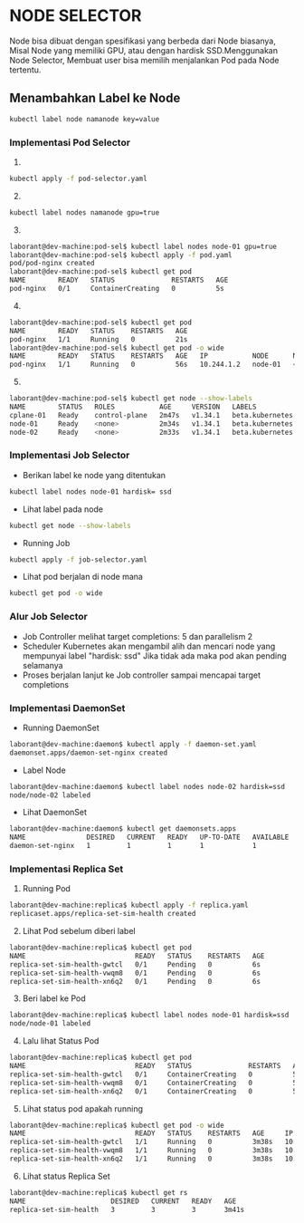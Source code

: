 # NODE SELECTOR 
Node bisa dibuat dengan spesifikasi yang berbeda dari Node biasanya, Misal Node yang memiliki GPU, atau dengan hardisk SSD.Menggunakan Node Selector, Membuat user bisa memilih menjalankan Pod pada Node tertentu.

## Menambahkan Label ke Node
```bash
kubectl label node namanode key=value
```
### Implementasi Pod Selector
1.
```bash
kubectl apply -f pod-selector.yaml
```
2.
```bash
kubectl label nodes namanode gpu=true
```

3.
```bash
laborant@dev-machine:pod-sel$ kubectl label nodes node-01 gpu=true
laborant@dev-machine:pod-sel$ kubectl apply -f pod.yaml 
pod/pod-nginx created
laborant@dev-machine:pod-sel$ kubectl get pod
NAME        READY   STATUS              RESTARTS   AGE
pod-nginx   0/1     ContainerCreating   0          5s
```

4.
```bash
laborant@dev-machine:pod-sel$ kubectl get pod
NAME        READY   STATUS    RESTARTS   AGE
pod-nginx   1/1     Running   0          21s
laborant@dev-machine:pod-sel$ kubectl get pod -o wide
NAME        READY   STATUS    RESTARTS   AGE   IP           NODE      NOMINATED NODE   READINESS GATES
pod-nginx   1/1     Running   0          56s   10.244.1.2   node-01   <none>           <none>
```

5.
```bash
laborant@dev-machine:pod-sel$ kubectl get node --show-labels
NAME        STATUS   ROLES           AGE     VERSION   LABELS
cplane-01   Ready    control-plane   2m47s   v1.34.1   beta.kubernetes.io/arch=amd64,beta.kubernetes.io/os=linux,kubernetes.io/arch=amd64,kubernetes.io/hostname=cplane-01,kubernetes.io/os=linux,node-role.kubernetes.io/control-plane=,node.kubernetes.io/exclude-from-external-load-balancers=
node-01     Ready    <none>          2m34s   v1.34.1   beta.kubernetes.io/arch=amd64,beta.kubernetes.io/os=linux,gpu=true,kubernetes.io/arch=amd64,kubernetes.io/hostname=node-01,kubernetes.io/os=linux
node-02     Ready    <none>          2m33s   v1.34.1   beta.kubernetes.io/arch=amd64,beta.kubernetes.io/os=linux,kubernetes.io/arch=amd64,kubernetes.io/hostname=node-02,kubernetes.io/os=linux
```

### Implementasi Job Selector
* Berikan label ke node yang ditentukan
```bash
kubectl label nodes node-01 hardisk= ssd
```
* Lihat label pada node
```bash
kubectl get node --show-labels
```
* Running Job
```bash
kubectl apply -f job-selector.yaml
```
* Lihat pod berjalan di node mana
```bash
kubectl get pod -o wide
```

### Alur Job Selector
- Job Controller melihat target completions: 5 dan parallelism 2
- Scheduler Kubernetes akan mengambil alih dan mencari node yang mempunyai label "hardisk: ssd" Jika tidak ada maka pod akan pending selamanya
- Proses berjalan lanjut ke Job controller sampai mencapai target completions

### Implementasi DaemonSet
* Running DaemonSet
```bash
laborant@dev-machine:daemon$ kubectl apply -f daemon-set.yaml 
daemonset.apps/daemon-set-nginx created
```
* Label Node
```bash
laborant@dev-machine:daemon$ kubectl label nodes node-02 hardisk=ssd
node/node-02 labeled
```
* Lihat DaemonSet
```bash
laborant@dev-machine:daemon$ kubectl get daemonsets.apps 
NAME               DESIRED   CURRENT   READY   UP-TO-DATE   AVAILABLE   NODE SELECTOR   AGE
daemon-set-nginx   1         1         1       1            1           hardisk=ssd     64s
```

### Implementasi Replica Set

1. Running Pod 
```bash
laborant@dev-machine:replica$ kubectl apply -f replica.yaml 
replicaset.apps/replica-set-sim-health created
```

2. Lihat Pod sebelum diberi label
```bash
laborant@dev-machine:replica$ kubectl get pod
NAME                           READY   STATUS    RESTARTS   AGE
replica-set-sim-health-gwtcl   0/1     Pending   0          6s
replica-set-sim-health-vwqm8   0/1     Pending   0          6s
replica-set-sim-health-xn6q2   0/1     Pending   0          6s
```

3. Beri label ke Pod
```bash
laborant@dev-machine:replica$ kubectl label nodes node-01 hardisk=ssd
node/node-01 labeled
```

4. Lalu lihat Status Pod
```bash
laborant@dev-machine:replica$ kubectl get pod
NAME                           READY   STATUS              RESTARTS   AGE
replica-set-sim-health-gwtcl   0/1     ContainerCreating   0          50s
replica-set-sim-health-vwqm8   0/1     ContainerCreating   0          50s
replica-set-sim-health-xn6q2   0/1     ContainerCreating   0          50s
```

5. Lihat status pod apakah running
```bash
laborant@dev-machine:replica$ kubectl get pod -o wide
NAME                           READY   STATUS    RESTARTS   AGE     IP           NODE      NOMINATED NODE   READINESS GATES
replica-set-sim-health-gwtcl   1/1     Running   0          3m38s   10.244.1.3   node-01   <none>           <none>
replica-set-sim-health-vwqm8   1/1     Running   0          3m38s   10.244.1.4   node-01   <none>           <none>
replica-set-sim-health-xn6q2   1/1     Running   0          3m38s   10.244.1.2   node-01   <none>           <none>
```

6. Lihat status Replica Set
```bash
laborant@dev-machine:replica$ kubectl get rs
NAME                     DESIRED   CURRENT   READY   AGE
replica-set-sim-health   3         3         3       3m41s
```